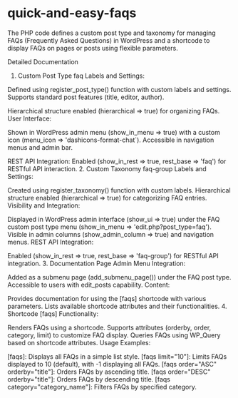 # quick-and-easy-faqs
The PHP code defines a custom post type and taxonomy for managing FAQs (Frequently Asked Questions) in WordPress and a shortcode to display FAQs on pages or posts using flexible parameters.

Detailed Documentation
1. Custom Post Type faq
Labels and Settings:

Defined using register_post_type() function with custom labels and settings.
Supports standard post features (title, editor, author).

Hierarchical structure enabled (hierarchical => true) for organizing FAQs.
User Interface:

Shown in WordPress admin menu (show_in_menu => true) with a custom icon (menu_icon => 'dashicons-format-chat`).
Accessible in navigation menus and admin bar.

REST API Integration:
Enabled (show_in_rest => true, rest_base => 'faq') for RESTful API interaction.
2. Custom Taxonomy faq-group
Labels and Settings:

Created using register_taxonomy() function with custom labels.
Hierarchical structure enabled (hierarchical => true) for categorizing FAQ entries.
Visibility and Integration:

Displayed in WordPress admin interface (show_ui => true) under the FAQ custom post type menu (show_in_menu => 'edit.php?post_type=faq').
Visible in admin columns (show_admin_column => true) and navigation menus.
REST API Integration:

Enabled (show_in_rest => true, rest_base => 'faq-group') for RESTful API integration.
3. Documentation Page
Admin Menu Integration:

Added as a submenu page (add_submenu_page()) under the FAQ post type.
Accessible to users with edit_posts capability.
Content:

Provides documentation for using the [faqs] shortcode with various parameters.
Lists available shortcode attributes and their functionalities.
4. Shortcode [faqs]
Functionality:

Renders FAQs using a shortcode.
Supports attributes (orderby, order, category, limit) to customize FAQ display.
Queries FAQs using WP_Query based on shortcode attributes.
Usage Examples:

[faqs]: Displays all FAQs in a simple list style.
[faqs limit="10"]: Limits FAQs displayed to 10 (default), with -1 displaying all FAQs.
[faqs order="ASC" orderby="title"]: Orders FAQs by ascending title.
[faqs order="DESC" orderby="title"]: Orders FAQs by descending title.
[faqs category="category_name"]: Filters FAQs by specified category.
